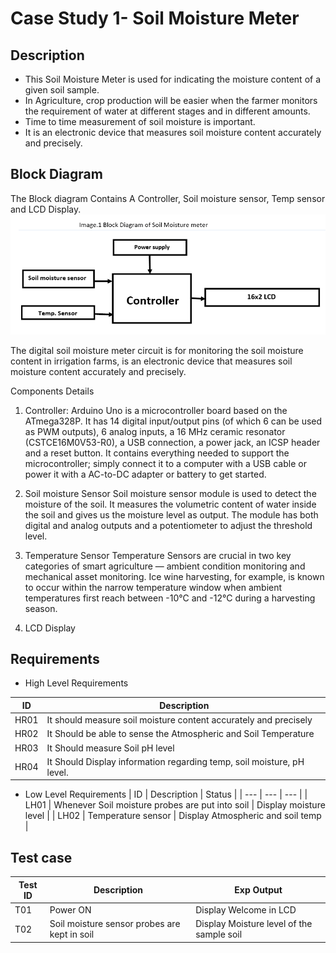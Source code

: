 # Case Study 1- Soil Moisture Meter
## Description

*	This Soil Moisture Meter is used for indicating the moisture content of a given soil sample.
*	In Agriculture, crop production will be easier when the farmer monitors the requirement of water at different stages and in different amounts. 
*	Time to time measurement of soil moisture is important.
*	It is an electronic device that measures soil moisture content accurately and precisely.


## Block Diagram
   The Block diagram Contains A Controller, Soil moisture sensor, Temp sensor and LCD Display.
   ![Block Diagram](https://github.com/ShamaTorgal/M2-EmbSys/blob/main/CaseStudy/Simple_CaseStudy/Soil%20moisture%20meter%20(2).png)


The digital soil moisture meter circuit is for monitoring the soil moisture content in irrigation farms, is an electronic device that measures soil moisture content accurately and precisely.

Components Details
1.	Controller: 
Arduino Uno is a microcontroller board based on the ATmega328P. It has 14 digital input/output pins (of which 6 can be used as PWM outputs), 6 analog inputs, a 16 MHz ceramic resonator (CSTCE16M0V53-R0), a USB connection, a power jack, an ICSP header and a reset button. It contains everything needed to support the microcontroller; simply connect it to a computer with a USB cable or power it with a AC-to-DC adapter or battery to get started.


2.	Soil moisture Sensor
Soil moisture sensor module is used to detect the moisture of the soil. It measures the volumetric content of water inside the soil and gives us the moisture level as output. The module has both digital and analog outputs and a potentiometer to adjust the threshold level.
3.	Temperature Sensor
Temperature Sensors are crucial in two key categories of smart agriculture — ambient condition monitoring and mechanical asset monitoring. Ice wine harvesting, for example, is known to occur within the narrow temperature window when ambient temperatures first reach between -10°C and -12°C during a harvesting season.
4.	LCD Display

## Requirements

* High Level Requirements 

| ID |	Description |
| --- | --- |
| HR01 |	It should measure soil moisture content accurately and precisely|
| HR02 |	It Should be able to sense the Atmospheric and Soil Temperature|
| HR03 | It Should measure Soil pH level| 
| HR04 |It Should Display information regarding temp, soil moisture, pH level.|
	
* Low Level Requirements
| ID |       Description                       |   Status |
| --- | --- | --- |
| LH01 | Whenever Soil moisture probes are put into soil |  Display moisture level |
| LH02 | Temperature sensor                                                  | Display Atmospheric and soil temp |

## Test case
| Test ID |	Description |	Exp Output |
| --- | --- | --- |
| T01 | Power ON | Display Welcome in LCD |
| T02 | Soil moisture sensor probes are kept in soil	| Display Moisture level of the sample soil | 



